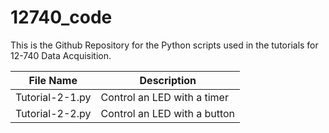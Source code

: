 # 12740_code
This is the Github Repository for the Python scripts used in the tutorials for 12-740 Data Acquisition. 

| **File Name**     | **Description**|
| ----------------- | ---------------------|
|  Tutorial-2-1.py  | Control an LED with a timer|       
|  Tutorial-2-2.py  | Control an LED with a button|


